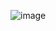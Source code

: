 ![image](https://github.com/dao0203/share_study_app/assets/111327327/7dbcc00a-70e7-45d2-9fd6-6bc6852b2e0b)
